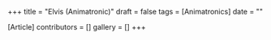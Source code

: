 +++
title = "Elvis (Animatronic)"
draft = false
tags = [Animatronics]
date = ""

[Article]
contributors = []
gallery = []
+++